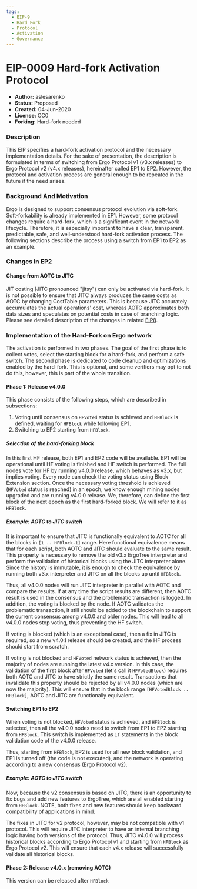```yaml
---
tags:
  - EIP-9
  - Hard Fork
  - Protocol
  - Activation
  - Governance
---
```


# EIP-0009 Hard-fork Activation Protocol

- **Author:** aslesarenko 
- **Status:** Proposed
- **Created:** 04-Jun-2020
- **License:** CC0
- **Forking:** Hard-fork needed 



### Description 

This EIP specifies a hard-fork activation protocol and the necessary implementation details. For the sake of presentation, the description is formulated in terms of switching from Ergo Protocol v1 (v3.x releases) to Ergo Protocol v2 (v4.x releases), hereinafter called EP1 to EP2. However, the protocol and activation process are general enough to be repeated in the future if the need arises.

### Background And Motivation

Ergo is designed to support consensus protocol evolution via soft-fork. Soft-forkability is already implemented in EP1. However, some protocol changes require a hard-fork, which is a significant event in the network lifecycle. Therefore, it is especially important to have a clear, transparent, predictable, safe, and well-understood hard-fork activation process. The following sections describe the process using a switch from EP1 to EP2 as an example.

### Changes in EP2

#### Change from AOTC to JITC

JIT costing (JITC pronounced "jitsy") can only be activated via hard-fork. It is not possible to ensure that JITC always produces the same costs as AOTC by changing CostTable parameters. This is because JITC accurately accumulates the actual operations' cost, whereas AOTC approximates both data sizes and speculates on potential costs in case of branching logic. Please see detailed description of the changes in related [EIP8](https://github.com/ergoplatform/eips/pull/11).

### Implementation of the Hard-Fork on Ergo network

The activation is performed in two phases. The goal of the first phase is to collect votes, select the starting block for a hard-fork, and perform a safe switch. The second phase is dedicated to code cleanup and optimizations enabled by the hard-fork. This is optional, and some verifiers may opt to not do this, however, this is part of the whole transition.

#### Phase 1: Release v4.0.0

This phase consists of the following steps, which are described in subsections:

1. Voting until consensus on `HFVoted` status is achieved and `HFBlock` is defined, waiting for `HFBlock` while following EP1.
2. Switching to EP2 starting from `HFBlock`.

##### Selection of the hard-forking block

In this first HF release, both EP1 and EP2 code will be available. EP1 will be operational until HF voting is finished and HF switch is performed. The full nodes vote for HF by running v4.0.0 release, which behaves as v3.x, but implies voting. Every node can check the voting status using Block Extension section. Once the necessary voting threshold is achieved (`HFVoted` status is reached) in an epoch, we know enough mining nodes upgraded and are running v4.0.0 release. We, therefore, can define the first block of the next epoch as the first hard-forked block. We will refer to it as `HFBlock`.

##### Example: AOTC to JITC switch

It is important to ensure that JITC is functionally equivalent to AOTC for all the blocks in `[1 .. HFBlock-1]` range. Here functional equivalence means that for each script, both AOTC and JITC should evaluate to the same result. This property is necessary to remove the old v3.x ErgoTree interpreter and perform the validation of historical blocks using the JITC interpreter alone. Since the history is immutable, it is enough to check the equivalence by running both v3.x interpreter and JITC on all the blocks up until `HFBlock`.

Thus, all v4.0.0 nodes will run JITC interpreter in parallel with AOTC and compare the results. If at any time the script results are different, then AOTC result is used in the consensus and the problematic transaction is logged. In addition, the voting is blocked by the node. If AOTC validates the problematic transaction, it still should be added to the blockchain to support the current consensus among v4.0.0 and older nodes. This will lead to all v4.0.0 nodes stop voting, thus preventing the HF switch.

If voting is blocked (which is an exceptional case), then a fix in JITC is required, so a new v4.0.1 release should be created, and the HF process should start from scratch.

If voting is not blocked and `HFVoted` network status is achieved, then the majority of nodes are running the latest v4.x version. In this case, the validation of the first block after `HFVoted` (let's call it `HFVotedBlock`) requires both AOTC and JITC to have strictly the same result. Transactions that invalidate this property should be rejected by all v4.0.0 nodes (which are now the majority). This will ensure that in the block range `[HFVotedBlock .. HFBlock]`, AOTC and JITC are functionally equivalent.

#### Switching EP1 to EP2

When voting is not blocked, `HFVoted` status is achieved, and `HFBlock` is selected, then all the v4.0.0 nodes need to switch from EP1 to EP2 starting from `HFBlock`. This switch is implemented as `if` statements in the block validation code of the v4.0.0 release.

Thus, starting from `HFBlock`, EP2 is used for all new block validation, and EP1 is turned off (the code is not executed), and the network is operating according to a new consensus (Ergo Protocol v2).

##### Example: AOTC to JITC switch

Now, because the v2 consensus is based on JITC, there is an opportunity to fix bugs and add new features to ErgoTree, which are all enabled starting from `HFBlock`. NOTE, both fixes and new features should keep backward compatibility of applications in mind.

The fixes in JITC for v2 protocol, however, may be not compatible with v1 protocol. This will require JITC interpreter to have an internal branching logic having both versions of the protocol. Thus, JITC v4.0.0 will process historical blocks according to Ergo Protocol v1 and starting from `HFBlock` as Ergo Protocol v2. This will ensure that each v4.x release will successfully validate all historical blocks.

#### Phase 2: Release v4.0.x (removing AOTC)

This version can be released after `HFBlock`
